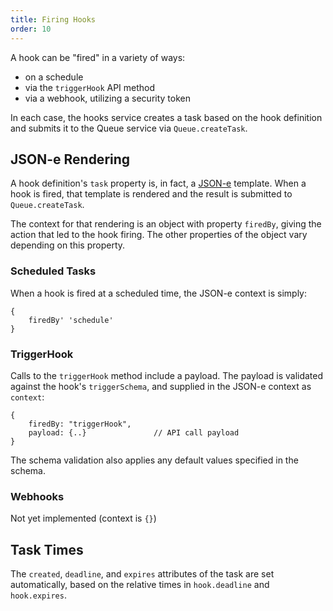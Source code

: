 ```yaml
---
title: Firing Hooks
order: 10
---
```


A hook can be "fired" in a variety of ways:

 * on a schedule
 * via the `triggerHook` API method
 * via a webhook, utilizing a security token

In each case, the hooks service creates a task based on the hook definition and
submits it to the Queue service via `Queue.createTask`.

## JSON-e Rendering

A hook definition's `task` property is, in fact, a [JSON-e](https://taskcluster.github.io/json-e/) template.
When a hook is fired, that template is rendered and the result is submitted to `Queue.createTask`.

The context for that rendering is an object with property `firedBy`, giving
the action that led to the hook firing. The other properties of the object vary
depending on this property.

### Scheduled Tasks

When a hook is fired at a scheduled time, the JSON-e context is simply:

```
{
    firedBy' 'schedule'
}
```

### TriggerHook

Calls to the `triggerHook` method include a payload. The payload is validated
against the hook's `triggerSchema`, and supplied in the JSON-e context as
`context`:

```
{
    firedBy: "triggerHook",
    payload: {..}               // API call payload
}
```

The schema validation also applies any default values specified in the schema.

### Webhooks

Not yet implemented (context is `{}`)

## Task Times

The `created`, `deadline`, and `expires` attributes of the task are set
automatically, based on the relative times in `hook.deadline` and
`hook.expires`.
